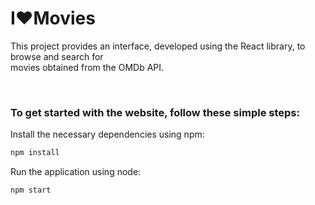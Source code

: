# I❤️Movies 

This project provides an interface, developed using the React library, to browse and search for\
movies obtained from the OMDb API.

<br>

### To get started with the website, follow these simple steps:

Install the necessary dependencies using npm:

```sh
npm install
```

Run the application using node:

```sh
npm start
```

